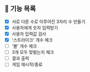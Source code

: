 ## 📝 기능 목록
- [X] 서로 다른 수로 이루어진 3자리 수 만들기
- [X] 사용자에게 숫자 입력받기
- [X] 사용자 입력값 검사
- [X] '스트라이크' 개수 체크
- [ ] '볼' 개수 체크
- [ ] 3개 모두 맞혔는지 체크
- [ ] 결과 출력
- [ ] 게임 재시작/종료